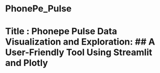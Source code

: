 # PhonePe_Pulse
# Title : Phonepe Pulse Data Visualization and Exploration: ## A User-Friendly Tool Using Streamlit and Plotly
